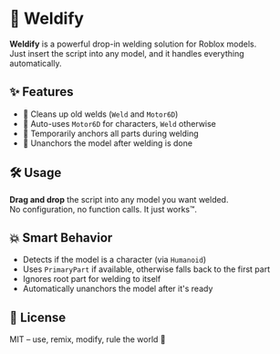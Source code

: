 # 🔩 Weldify

**Weldify** is a powerful drop-in welding solution for Roblox models.  
Just insert the script into any model, and it handles everything automatically.

## ✨ Features

- 🔧 Cleans up old welds (`Weld` and `Motor6D`)
- 🧲 Auto-uses `Motor6D` for characters, `Weld` otherwise
- 📌 Temporarily anchors all parts during welding
- 🚀 Unanchors the model after welding is done

## 🛠️ Usage

**Drag and drop** the script into any model you want welded.  
No configuration, no function calls. It just works™.

## 💥 Smart Behavior

- Detects if the model is a character (via `Humanoid`)
- Uses `PrimaryPart` if available, otherwise falls back to the first part
- Ignores root part for welding to itself
- Automatically unanchors the model after it's ready

## 📜 License

MIT – use, remix, modify, rule the world 🧪
